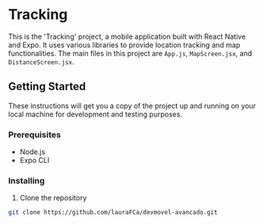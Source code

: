# Tracking

This is the 'Tracking' project, a mobile application built with React Native and Expo. It uses various libraries to provide location tracking and map functionalities. The main files in this project are `App.js`, `MapScreen.jsx`, and `DistanceScreen.jsx`.

## Getting Started

These instructions will get you a copy of the project up and running on your local machine for development and testing purposes.

### Prerequisites

- Node.js
- Expo CLI

### Installing

1. Clone the repository
```bash
git clone https://github.com/lauraFCa/devmovel-avancado.git
```
